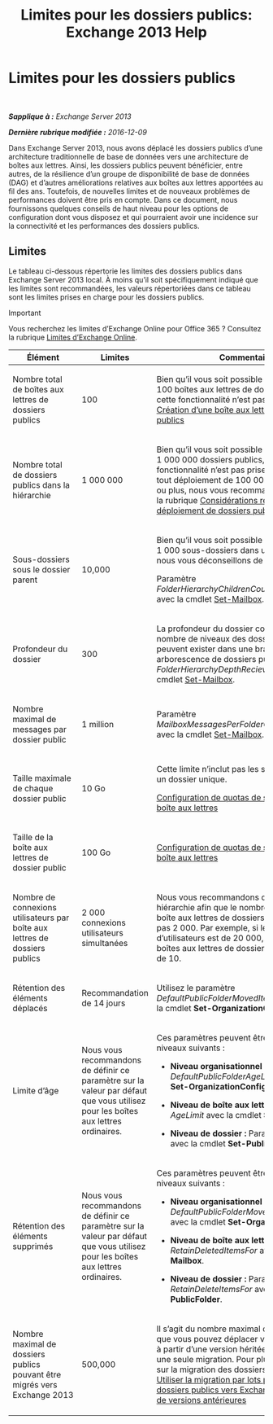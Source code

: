 ﻿---
title: 'Limites pour les dossiers publics: Exchange 2013 Help'
TOCTitle: Limites pour les dossiers publics
ms:assetid: 709b075e-9584-484b-bcaa-e781c26497b4
ms:mtpsurl: https://technet.microsoft.com/fr-fr/library/Dn594582(v=EXCHG.150)
ms:contentKeyID: 61170904
ms.date: 04/24/2018
mtps_version: v=EXCHG.150
ms.translationtype: HT
---

# Limites pour les dossiers publics

 

_**Sapplique à :** Exchange Server 2013_

_**Dernière rubrique modifiée :** 2016-12-09_

Dans Exchange Server 2013, nous avons déplacé les dossiers publics d’une architecture traditionnelle de base de données vers une architecture de boîtes aux lettres. Ainsi, les dossiers publics peuvent bénéficier, entre autres, de la résilience d’un groupe de disponibilité de base de données (DAG) et d’autres améliorations relatives aux boîtes aux lettres apportées au fil des ans. Toutefois, de nouvelles limites et de nouveaux problèmes de performances doivent être pris en compte. Dans ce document, nous fournissons quelques conseils de haut niveau pour les options de configuration dont vous disposez et qui pourraient avoir une incidence sur la connectivité et les performances des dossiers publics.

## Limites

Le tableau ci-dessous répertorie les limites des dossiers publics dans Exchange Server 2013 local. À moins qu’il soit spécifiquement indiqué que les limites sont recommandées, les valeurs répertoriées dans ce tableau sont les limites prises en charge pour les dossiers publics.

> [!IMPORTANT]
> Vous recherchez les limites d’Exchange Online pour Office 365 ? Consultez la rubrique <a href="https://go.microsoft.com/fwlink/?linkid=391188">Limites d’Exchange Online</a>.



<table>
<colgroup>
<col style="width: 33%" />
<col style="width: 33%" />
<col style="width: 33%" />
</colgroup>
<thead>
<tr class="header">
<th>Élément</th>
<th>Limites</th>
<th>Commentaires</th>
</tr>
</thead>
<tbody>
<tr class="odd">
<td><p>Nombre total de boîtes aux lettres de dossiers publics</p></td>
<td><p>100</p></td>
<td><p>Bien qu’il vous soit possible de créer plus de 100 boîtes aux lettres de dossiers publics, cette fonctionnalité n’est pas prise en charge. <a href="https://docs.microsoft.com/fr-fr/exchange/collaboration-exo/public-folders/create-public-folder-mailbox">Création d’une boîte aux lettres de dossiers publics</a></p></td>
</tr>
<tr class="even">
<td><p>Nombre total de dossiers publics dans la hiérarchie</p></td>
<td><p>1 000 000</p></td>
<td><p>Bien qu’il vous soit possible de créer plus de 1 000 000 dossiers publics, cette fonctionnalité n’est pas prise en charge. Pour tout déploiement de 100 000 dossiers publics ou plus, nous vous recommandons de consulter la rubrique <a href="considerations-when-deploying-public-folders-exchange-2013-help.md">Considérations relatives au déploiement de dossiers publics</a>.</p></td>
</tr>
<tr class="odd">
<td><p>Sous-dossiers sous le dossier parent</p></td>
<td><p>10,000</p></td>
<td><p>Bien qu’il vous soit possible de créer plus de 1 000 sous-dossiers dans un dossier parent, nous vous déconseillons de le faire.</p>
<p>Paramètre <em>FolderHierarchyChildrenCountReceiveQuota</em> avec la cmdlet <a href="https://technet.microsoft.com/fr-fr/library/bb123981(v=exchg.150)">Set-Mailbox</a>.</p></td>
</tr>
<tr class="even">
<td><p>Profondeur du dossier</p></td>
<td><p>300</p></td>
<td><p>La profondeur du dossier correspond au nombre de niveaux des dossiers imbriqués qui peuvent exister dans une branche d’une arborescence de dossiers publics. Paramètre <em>FolderHierarchyDepthRecieveQuota</em> avec la cmdlet <a href="https://technet.microsoft.com/fr-fr/library/bb123981(v=exchg.150)">Set-Mailbox</a>.</p></td>
</tr>
<tr class="odd">
<td><p>Nombre maximal de messages par dossier public</p></td>
<td><p>1 million</p></td>
<td><p>Paramètre <em>MailboxMessagesPerFolderCountRecieveQuota</em> avec la cmdlet <a href="https://technet.microsoft.com/fr-fr/library/bb123981(v=exchg.150)">Set-Mailbox</a>.</p></td>
</tr>
<tr class="even">
<td><p>Taille maximale de chaque dossier public</p></td>
<td><p>10 Go</p></td>
<td><p>Cette limite n’inclut pas les sous-dossiers sous un dossier unique.</p>
<p><a href="configure-storage-quotas-for-a-mailbox-exchange-2013-help.md">Configuration de quotas de stockage pour une boîte aux lettres</a></p></td>
</tr>
<tr class="odd">
<td><p>Taille de la boîte aux lettres de dossier public</p></td>
<td><p>100 Go</p></td>
<td><p><a href="configure-storage-quotas-for-a-mailbox-exchange-2013-help.md">Configuration de quotas de stockage pour une boîte aux lettres</a></p></td>
</tr>
<tr class="even">
<td><p>Nombre de connexions utilisateurs par boîte aux lettres de dossiers publics</p></td>
<td><p>2 000 connexions utilisateurs simultanées</p></td>
<td><p>Nous vous recommandons de configurer votre hiérarchie afin que le nombre d’utilisateurs par boîte aux lettres de dossiers publics n’excède pas 2 000. Par exemple, si le nombre d’utilisateurs est de 20 000, le nombre de boîtes aux lettres de dossiers publics doit être de 10.</p></td>
</tr>
<tr class="odd">
<td><p>Rétention des éléments déplacés</p></td>
<td><p>Recommandation de 14 jours</p></td>
<td><p>Utilisez le paramètre <em>DefaultPublicFolderMovedItemRetention</em> avec la cmdlet <strong>Set-OrganizationConfig</strong>.</p></td>
</tr>
<tr class="even">
<td><p>Limite d’âge</p></td>
<td><p>Nous vous recommandons de définir ce paramètre sur la valeur par défaut que vous utilisez pour les boîtes aux lettres ordinaires.</p></td>
<td><p>Ces paramètres peuvent être définis aux niveaux suivants :</p>
<ul>
<li><p><strong>Niveau organisationnel :</strong> Paramètre <em>DefaultPublicFolderAgeLimit</em> avec la cmdlet <strong>Set-OrganizationConfig</strong>.</p></li>
<li><p><strong>Niveau de boîte aux lettres :</strong> Paramètre <em>AgeLimit</em> avec la cmdlet <strong>Set-Mailbox</strong>.</p></li>
<li><p><strong>Niveau de dossier :</strong> Paramètre <em>AgeLimit</em> avec la cmdlet <strong>Set-PublicFolder</strong>.</p></li>
</ul>
<p></p></td>
</tr>
<tr class="odd">
<td><p>Rétention des éléments supprimés</p></td>
<td><p>Nous vous recommandons de définir ce paramètre sur la valeur par défaut que vous utilisez pour les boîtes aux lettres ordinaires.</p></td>
<td><p>Ces paramètres peuvent être définis aux niveaux suivants :</p>
<ul>
<li><p><strong>Niveau organisationnel :Paramètre</strong> <em>DefaultPublicFolderMovedItemRetention</em> avec la cmdlet <strong>Set-OrganizationConfig</strong>.</p></li>
<li><p><strong>Niveau de boîte aux lettres :</strong> Paramètre <em>RetainDeletedItemsFor</em> avec la cmdlet <strong>Set-Mailbox</strong>.</p></li>
<li><p><strong>Niveau de dossier :</strong> Paramètre <em>RetainDeleteItemsFor</em> avec la cmdlet <strong>Set-PublicFolder</strong>.</p></li>
</ul></td>
</tr>
<tr class="even">
<td><p>Nombre maximal de dossiers publics pouvant être migrés vers Exchange 2013</p></td>
<td><p>500,000</p></td>
<td><p>Il s’agit du nombre maximal de dossiers publics que vous pouvez déplacer vers Exchange 2013 à partir d’une version héritée d’Exchange en une seule migration. Pour plus d’informations sur la migration des dossiers publics, voir <a href="use-batch-migration-to-migrate-public-folders-to-exchange-2013-from-previous-versions-exchange-2013-help.md">Utiliser la migration par lots pour migrer les dossiers publics vers Exchange 2013 à partir de versions antérieures</a></p></td>
</tr>
</tbody>
</table>

